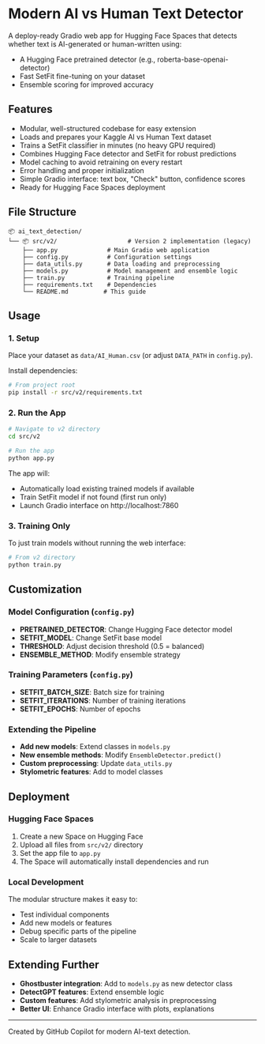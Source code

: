 # Modern AI vs Human Text Detector

A deploy-ready Gradio web app for Hugging Face Spaces that detects whether text is AI-generated or human-written using:
- A Hugging Face pretrained detector (e.g., roberta-base-openai-detector)
- Fast SetFit fine-tuning on your dataset
- Ensemble scoring for improved accuracy

## Features
- Modular, well-structured codebase for easy extension
- Loads and prepares your Kaggle AI vs Human Text dataset
- Trains a SetFit classifier in minutes (no heavy GPU required)
- Combines Hugging Face detector and SetFit for robust predictions
- Model caching to avoid retraining on every restart
- Error handling and proper initialization
- Simple Gradio interface: text box, "Check" button, confidence scores
- Ready for Hugging Face Spaces deployment

## File Structure
```
📦 ai_text_detection/
└── 📦 src/v2/                    # Version 2 implementation (legacy)
    ├── app.py              # Main Gradio web application
    ├── config.py           # Configuration settings
    ├── data_utils.py       # Data loading and preprocessing
    ├── models.py           # Model management and ensemble logic
    ├── train.py            # Training pipeline
    ├── requirements.txt    # Dependencies
    └── README.md          # This guide
```

## Usage

### 1. Setup
Place your dataset as `data/AI_Human.csv` (or adjust `DATA_PATH` in `config.py`).

Install dependencies:
```bash
# From project root
pip install -r src/v2/requirements.txt
```

### 2. Run the App
```bash
# Navigate to v2 directory
cd src/v2

# Run the app
python app.py
```

The app will:
- Automatically load existing trained models if available
- Train SetFit model if not found (first run only)
- Launch Gradio interface on http://localhost:7860

### 3. Training Only
To just train models without running the web interface:
```bash
# From v2 directory
python train.py
```

## Customization

### Model Configuration (`config.py`)
- **PRETRAINED_DETECTOR**: Change Hugging Face detector model
- **SETFIT_MODEL**: Change SetFit base model
- **THRESHOLD**: Adjust decision threshold (0.5 = balanced)
- **ENSEMBLE_METHOD**: Modify ensemble strategy

### Training Parameters (`config.py`)
- **SETFIT_BATCH_SIZE**: Batch size for training
- **SETFIT_ITERATIONS**: Number of training iterations
- **SETFIT_EPOCHS**: Number of epochs

### Extending the Pipeline
- **Add new models**: Extend classes in `models.py`
- **New ensemble methods**: Modify `EnsembleDetector.predict()`
- **Custom preprocessing**: Update `data_utils.py`
- **Stylometric features**: Add to model classes

## Deployment

### Hugging Face Spaces
1. Create a new Space on Hugging Face
2. Upload all files from `src/v2/` directory
3. Set the app file to `app.py`
4. The Space will automatically install dependencies and run

### Local Development
The modular structure makes it easy to:
- Test individual components
- Add new models or features
- Debug specific parts of the pipeline
- Scale to larger datasets

## Extending Further
- **Ghostbuster integration**: Add to `models.py` as new detector class
- **DetectGPT features**: Extend ensemble logic
- **Custom features**: Add stylometric analysis in preprocessing
- **Better UI**: Enhance Gradio interface with plots, explanations

---
Created by GitHub Copilot for modern AI-text detection.
